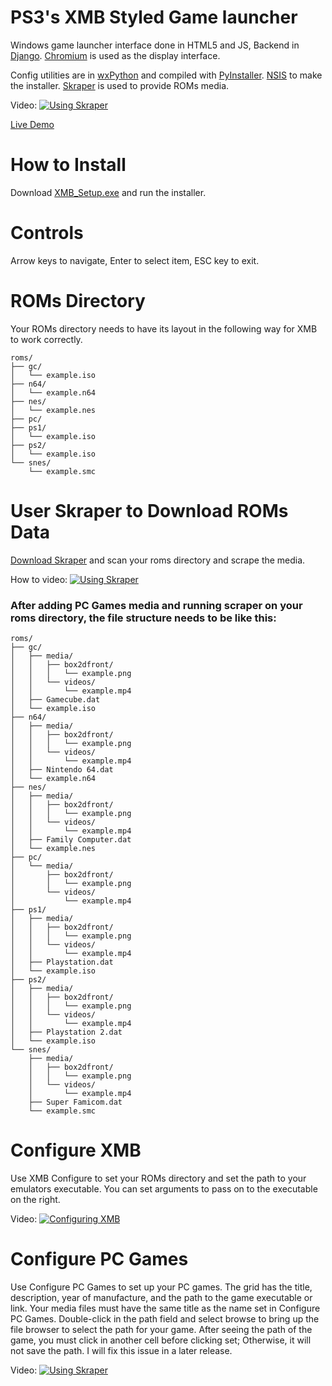# PS3's XMB Styled Game launcher
Windows game launcher interface done in HTML5 and JS, Backend in [Django](https://www.djangoproject.com). [Chromium](https://www.chromium.org) is used as the display interface.

Config utilities are in [wxPython](http://xpython.org) and compiled with [PyInstaller](https://pyinstaller.org). [NSIS](https://nsis.sourceforge.io) to make the installer.
[Skraper](https://www.skraper.net) is used to provide ROMs media.

Video:
[![Using Skraper](https://img.youtube.com/vi/dTEJ7UbyBCg/0.jpg)](https://www.youtube.com/watch?v=dTEJ7UbyBCg)

[Live Demo](https://addison-io.github.io/xmb-example/)

# How to Install

Download [XMB_Setup.exe](https://github.com/addison-io/xmb-webkit/releases/) and run the installer.

# Controls
Arrow keys to navigate, Enter to select item, ESC key to exit.

# ROMs Directory
Your ROMs directory needs to have its layout in the following way for XMB to work correctly. 
```
roms/
├── gc/
│   └── example.iso
├── n64/
│   └── example.n64
├── nes/
│   └── example.nes
├── pc/
├── ps1/
│   └── example.iso
├── ps2/
│   └── example.iso
└── snes/
    └── example.smc
```


# User Skraper to Download ROMs Data

[Download Skraper](https://www.skraper.net) and scan your roms directory and scrape the media. 

How to video:
[![Using Skraper](https://img.youtube.com/vi/UdcOxOfyheY/0.jpg)](https://www.youtube.com/watch?v=UdcOxOfyheY)

### After adding PC Games media and running scraper on your roms directory, the file structure needs to be like this:
```
roms/
├── gc/
│   ├── media/
│   │   ├── box2dfront/
│   │   │   └── example.png
│   │   └── videos/
│   │       └── example.mp4
│   ├── Gamecube.dat
│   └── example.iso
├── n64/
│   ├── media/
│   │   ├── box2dfront/
│   │   │   └── example.png
│   │   └── videos/
│   │       └── example.mp4
│   ├── Nintendo 64.dat
│   └── example.n64
├── nes/
│   ├── media/
│   │   ├── box2dfront/
│   │   │   └── example.png
│   │   └── videos/
│   │       └── example.mp4
│   ├── Family Computer.dat
│   └── example.nes
├── pc/
│   └── media/
│       ├── box2dfront/
│       │   └── example.png
│       └── videos/
│           └── example.mp4
├── ps1/
│   ├── media/
│   │   ├── box2dfront/
│   │   │   └── example.png
│   │   └── videos/
│   │       └── example.mp4
│   ├── Playstation.dat
│   └── example.iso
├── ps2/
│   ├── media/
│   │   ├── box2dfront/
│   │   │   └── example.png
│   │   └── videos/
│   │       └── example.mp4
│   ├── Playstation 2.dat
│   └── example.iso
└── snes/
    ├── media/
    │   ├── box2dfront/
    │   │   └── example.png
    │   └── videos/
    │       └── example.mp4
    ├── Super Famicom.dat
    └── example.smc
```

# Configure XMB

Use XMB Configure to set your ROMs directory and set the path to your emulators executable. You can set arguments to pass on to the executable on the right.

Video:
[![Configuring XMB](https://img.youtube.com/vi/rUlmV8uYinU/0.jpg)](https://www.youtube.com/watch?v=rUlmV8uYinU)

# Configure PC Games

Use Configure PC Games to set up your PC games. The grid has the title, description, year of manufacture, and the path to the game executable or link. Your media files must have the same title as the name set in Configure PC Games. Double-click in the path field and select browse to bring up the file browser to select the path for your game. After seeing the path of the game, you must click in another cell before clicking set; Otherwise, it will not save the path. I will fix this issue in a later release.

Video:
[![Using Skraper](https://img.youtube.com/vi/7lVO8vWfmXc/0.jpg)](https://www.youtube.com/watch?v=7lVO8vWfmXc)